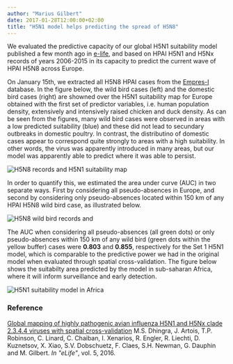 ```yaml
---
author: "Marius Gilbert"
date: 2017-01-28T12:00:00+02:00
title: "H5N1 model helps predicting the spread of H5N8"
---
```


We evaluated the predictive capacity of our global H5N1 suitability model published a few month ago in [e-life](https://elifesciences.org/content/5/e19571), and based on HPAI H5N1 and H5Nx records of years 2006-2015 in its capacity to predict the current wave of HPAI H5N8 across Europe. 

On January 15th, we extracted all H5N8 HPAI cases from the [Empres-I](http://empres-i.fao.org) database. In the figure below, the wild bird cases (left) and the domestic bird cases (right) are showned over the H5N1 suitability map for Europe obtained with the first set of predictor variables, i.e. human population density, extensively and intensively raised chicken and duck density. As can be seen from the figures, many wild bird cases were observed in areas with a low predicted suitability (blue) and these did not lead to secundary outbreaks in domestic poultry. In contrast, the distributino of domestic cases appear to correspond quite strongly to areas with a high suitability. In other words, the virus was apparently introduced in many areas, but our model was apparently able to predict where it was able to persist. 



![H5N8 records and H5N1 suitability map](/images/h5n1mapeurope.png)



In order to quantify this, we estimated the area under curve (AUC) in two separate ways. First by considering all pseudo-absences in Europe, and second by considering only pseudo-absences located within 150 km of any HPAI H5N8 wild bird case, as illustrated below.



![H5N8 wild bird records and ](/images/h5n8pa.png)



The AUC when considering all pseudo-absences (all green dots) or only pseudo-absences within 150 km of any wild bird (green dots within the yellow buffer) cases were **0.803** and **0.855**, respectively for the Set 1 H5N1 model, which is comparable to the predictive power we had in the original model when evaluated through spatial cross-validation. The figure below shows the suitabilty area predicted by the model in sub-saharan Africa, where it will inform surveillance and early detection. 


![H5N1 suitability model in Africa](/images/h5n1africa.png)


### Reference
[Global mapping of highly pathogenic avian influenza H5N1 and H5Nx clade 2.3.4.4 viruses with spatial cross-validation](https://elifesciences.org/content/5/e19571)
M.S. Dhingra, J. Artois, T.P. Robinson, C. Linard, C. Chaiban, I. Xenarios, R. Engler, R. Liechti, D. Kuznetsov, X. Xiao, S.V. Dobschuetz, F. Claes, S.H. Newman, G. Dauphin and M. Gilbert.
*In "eLife"*, vol. 5, 2016.

